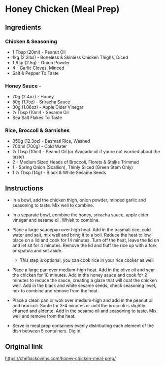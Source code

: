 # Honey Chicken (Meal Prep)

## Ingredients

### Chicken & Seasoning
- 1 Tbsp (20ml) - Peanut Oil
- 1kg (2.2lbs) - Boneless & Skinless Chicken Thighs, Diced
- 1 /tsp (2.5g) - Onion Powder
- 4 - Garlic Cloves, Minced
- Salt & Pepper To Taste

### Honey Sauce -
- 70g (2.4oz) - Honey
- 50g (1.7oz) - Sriracha Sauce
- 30g (1.06oz) - Apple Cider Vinegar
- ½ Tbsp (10ml) - Sesame Oil
- Sea Salt Flakes To Taste

### Rice, Broccoli & Garnishes
- 350g (12.3oz) - Basmati Rice, Washed
- 700ml (700g) - Cold Water
- ½ Tbsp (10ml) - Peanut Oil (or Avacado oil if youre not worried about the taste)
- 2 - Medium Sized Heads of Broccoli, Florets & Stalks Trimmed
- 1 - Spring Onion (Scallion), Thinly Sliced (Green Stem Only)
- 1 ½ Tbsp (14g) - Black & White Sesame Seeds

## Instructions
- In a bowl, add the chicken thigh, onion powder, minced garlic and seasoning to taste. Mix well to combine.

- In a separate bowl, combine the honey, sriracha sauce, apple cider vinegar and sesame oil. Whisk to combine.

- Place a large saucepan over high heat. Add in the basmati rice, cold water and salt, mix well and bring it to a boil. Reduce the heat to low, place on a lid and cook for 14 minutes. Turn off the heat, leave the lid on and let sit for 4 minutes. Remove the lid and fluff the rice up with a fork or spatula and set aside.
    - This step is optional, you can cook rice in your rice cooker as well

- Place a large pan over medium-high heat. Add in the olive oil and sear the chicken for 10 minutes. Add in the honey sauce and cook for 2 minutes to reduce the sauce, creating a glaze that will coat the chicken well. Add in the black and white sesame seeds, check seasoning level, mix to combine and remove from the heat.

- Place a clean pan or wok over medium-high and add in the peanut oil and broccoli. Saute for 3-4 minutes or until the broccoli is slightly charred and aldente. Add in the sesame oil and seasoning to taste. Mix well and remove from the heat.

- Serve in meal prep containers evenly distributing each element of the dish between 5 containers. Dig in.

## Original link
https://chefjackovens.com/honey-chicken-meal-prep/